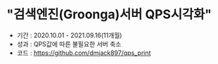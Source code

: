 # "검색엔진(Groonga)서버 QPS시각화"
+ 기간 : 2020.10.01 - 2021.09.16(11개월)
+ 성과 : QPS값에 따른 불필요한 서버 축소
+ 코드 : https://github.com/dmjack897/qps_print

